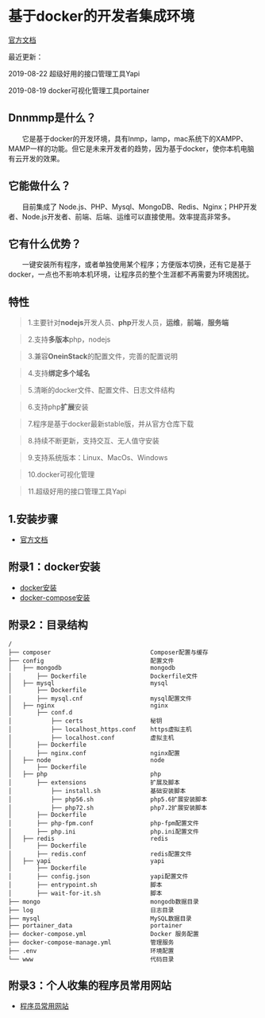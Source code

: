 # 基于docker的开发者集成环境
[官方文档](http://blog.kaka996.com/)

最近更新：

2019-08-22 超级好用的接口管理工具Yapi

2019-08-19 docker可视化管理工具portainer

## Dnnmmp是什么？
&emsp;&emsp;它是基于docker的开发环境，具有lnmp，lamp，mac系统下的XAMPP、MAMP一样的功能。但它是未来开发者的趋势，因为基于docker，使你本机电脑有云开发的效果。

## 它能做什么？
&emsp;&emsp;目前集成了 Node.js、PHP、Mysql、MongoDB、Redis、Nginx；PHP开发者、Node.js开发者、前端、后端、运维可以直接使用。效率提高非常多。

## 它有什么优势？
&emsp;&emsp;一键安装所有程序，或者单独使用某个程序；方便版本切换，还有它是基于docker，一点也不影响本机环境，让程序员的整个生涯都不再需要为环境困扰。



## 特性
>1.主要针对**nodejs**开发人员、**php**开发人员，**运维**，**前端**，**服务端**

>2.支持**多版本**php，nodejs

>3.兼容**OneinStack**的配置文件，完善的配置说明

>4.支持**绑定多个域名**

>5.清晰的docker文件、配置文件、日志文件结构

>6.支持php**扩展**安装

>7.程序是基于docker最新stable版，并从官方仓库下载

>8.持续不断更新，支持交互、无人值守安装

>9.支持系统版本：Linux、MacOs、Windows

>10.docker可视化管理

>11.超级好用的接口管理工具Yapi



## 1.安装步骤
- [官方文档](http://blog.kaka996.com/)


## 附录1：docker安装

- [docker安装](https://docker_practice.gitee.io/install/)
- [docker-compose安装](https://docker_practice.gitee.io/compose/)
  
## 附录2：目录结构
```
/
├── composer                            Composer配置与缓存
├── config                              配置文件
│   ├── mongodb                         mongodb
│       ├── Dockerfile                  Dockerfile文件
│   ├── mysql                           mysql
│       ├── Dockerfile
│       ├── mysql.cnf                   mysql配置文件
│   ├── nginx                           nginx
│       ├── conf.d
│           ├── certs                   秘钥
│           ├── localhost_https.conf    https虚拟主机
│           ├── localhost.conf          虚拟主机
│       ├── Dockerfile
│       ├── nginx.conf                  nginx配置
│   ├── node                            node
│       ├── Dockerfile
│   ├── php                             php
│       ├── extensions                  扩展及脚本
│           ├── install.sh              基础安装脚本
│           ├── php56.sh                php5.6扩展安装脚本
│           ├── php72.sh                php7.2扩展安装脚本
│       ├── Dockerfile
│       ├── php-fpm.conf                php-fpm配置文件
│       ├── php.ini                     php.ini配置文件
│   ├── redis                           redis
│       ├── Dockerfile
│       ├── redis.conf                  redis配置文件
│   ├── yapi                            yapi
│       ├── Dockerfile
│       ├── config.json                 yapi配置文件
│       ├── entrypoint.sh               脚本
│       ├── wait-for-it.sh              脚本
├── mongo                               mongodb数据目录
├── log                                 日志目录
├── mysql                               MySQL数据目录
├── portainer_data                      portainer
├── docker-compose.yml                  Docker 服务配置
├── docker-compose-manage.yml           管理服务
├── .env                                环境配置
└── www                                 代码目录
```


## 附录3：个人收集的程序员常用网站
- [程序员常用网站](http://www.kaka996.com/web/dh/dev)